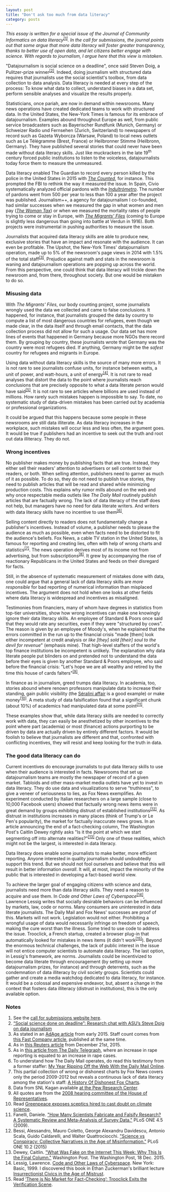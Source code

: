 ```yaml
---
layout: post
title: "Don't ask too much from data literacy"
category: posts
---
```


_This essay is written for a special issue of the Journal of Community Informatics on data literacy<sup><a href="#notes">[1]</a></sup>. In the call for submissions, the journal points out that some argue that more data literacy will foster greater transparency, thanks to better use of open data, and let citizens better engage with science. With regards to journalism, I argue here that this view is mistaken._

"Datajournalism is social science on a deadline", once said Steven Doig, a Pulitzer-prize winner<sup><a href="#notes">[2]</a></sup>. Indeed, doing journalism with structured data requires that journalists use the social scientist's toolbox, from data collection to data analysis. Data literacy is needed at every step of the process: To know what data to collect, understand biases in a data set, perform sensible analyses and visualize the results properly. 

Statisticians, once pariah, are now in demand within newsrooms. Many news operations have created dedicated teams to work with structured data. In the United States, the New-York Times is famous for its embrace of datajournalism. Examples abound throughout Europe as well, from public service broadcasters such as Bayerischer Rundfunk (Munich, Germany) or Schweizer Radio und Fernsehen (Zurich, Switzerland) to newspapers of record such as Gazeta Wyborcza (Warsaw, Poland) to local news outlets such as Le Télégramme (Brest, France) or Heilbronner Stimme (Heilbronn, Germany). They have published several stories that could never have been made without data literacy skills. Just like muckrackers in the late 19<sup>th</sup> century forced public institutions to listen to the voiceless, datajournalists today force them to measure the unmeasured. 

Data literacy enabled The Guardian to record every person killed by the police in the United States in 2015 with [_The Counted_](http://www.theguardian.com/us-news/ng-interactive/2015/jun/01/the-counted-police-killings-us-database), for instance. This prompted the FBI to rethink the way it measured the issue. In Spain, Civio systematically analyzed official pardons with the [_Indultrómetro_](http://www.elindultometro.es/). The number of pardons went from 500 per year to less than 100 a year after the project was published. Journalism++, a agency for datajournalism I co-founded, had similar successes when we measured the gap in what women and men pay ([_The Woman Tax_](https://jplusplus.github.io/woman-tax/en.html)) or when we measured the mortality rates of people trying to come or stay in Europe, with [_The Migrants' Files_](http://themigrantsfiles.com) (coming to Europe is slightly less dangerous than going into battle at Verdun in 1916). Both projects were instrumental in pushing authorities to measure the issue.

Journalists that acquired data literacy skills are able to produce new, exclusive stories that have an impact and resonate with the audience. It can even be profitable. The Upshot, the New-York Times' datajournalism operation, made up to 5% of the newsroom's page views in 2014 with 1.5% of the total staff<sup><a href="#notes">[3]</a></sup>. Prejudice against math and stats in the newsroom is waning and datajournalism operations are popping up across the world. From this perspective, one could think that data literacy will trickle down the newsroom and, from there, throughout society. But one would be mistaken to do so.

### Misusing data

With _The Migrants' Files_, our body counting project, some journalists wrongly used the data we collected and came to false conclusions. It happened, for instance, that journalists grouped the data by country to compute a list of most dangerous countries for refugees, even though we made clear, in the data itself and through email contacts, that the data collection process did not allow for such a usage. Our data set has more lines of events that happened in Germany because more NGOs there record them. By grouping by country, these journalists wrote that Germany was the country were most refugees died. If anything, Germany might be the _safest_ country for refugees and migrants in Europe.

Using data without data literacy skills is the source of many more errors. It is not rare to see journalists confuse units, for instance between watts, a unit of power, and watt-hours, a unit of energy<sup><a href="#notes">[4]</a></sup>. It is not rare to read analyses that distort the data to the point where journalists reach conclusions that are precisely opposite to what a data literate person would have said<sup><a href="#notes">[5]</a></sup>. It is not rare to see articles where billions are used instead of millions. How rarely such mistakes happen is impossible to say. To date, no systematic study of data-driven mistakes has been carried out by academia or professional organizations.

It could be argued that this happens because some people in these newsrooms are still data illiterate. As data literacy increases in the workplace, such mistakes will occur less and less often, the argument goes. It would be true if publishers had an incentive to seek out the truth and root out data illiteracy. They do not.

### Wrong incentives

No publisher makes money by publishing facts that are true. Instead, they either sell their readers' attention to advertisers or sell content to their readers, or both. When selling attention, publishers need to garner as much of it as possible. To do so, they do not need to publish true stories, they need to publish articles that will be read and shared while minimizing production costs. This explains why rumor mills abound on the web and why once respectable media outlets like _The Daily Mail_ routinely publish articles that are factually wrong. The lack of data literacy of the staff does not help, but managers have no need for data literate writers. And writers with data literacy skills have no incentive to use them<sup><a href="#notes">[6]</a></sup>. 

Selling content directly to readers does not fundamentally change a publisher's incentives. Instead of volume, a publisher needs to please the audience as much as possible, even when facts need to be distorted to fit the audience's beliefs. Fox News, a cable TV station in the United States, is famous for reporting and creating lies, often with help of wrong charts and statistics<sup><a href="#notes">[7]</a></sup>. The news operation derives most of its income not from advertising, but from subscriptions<sup><a href="#notes">[8]</a></sup>. It grew by accompanying the rise of reactionary Republicans in the United States and feeds on their disregard for facts.

Still, in the absence of systematic measurement of mistakes done with data, one could argue that a general lack of data literacy skills are _more responsible_ for bad reporting of numerical information than misplaced incentives. The argument does not hold when one looks at other fields where data literacy is widespread and incentives as misaligned.

Testimonies from financiers, many of whom have degrees in statistics from top-tier universities, show how wrong incentives can make one knowingly ignore their data literacy skills. An employee of Standard & Poors once said that they would rate any securities, even if they were "structured by cows". The reason is given by an employee of Moody's, when he explained that the errors committed in the run up to the financial crisis "made [them] look either incompetent at credit analysis or _like [they] sold [their] soul to the devil for revenue_" (emphasis mine). That high-level staffers of the world's top finance institutions be incompetent is unlikely. The explanation why data literate people put blinders on and pretended not to understand the data before their eyes is given by another Standard & Poors employee, who said before the financial crisis: "Let's hope we are all wealthy and retired by the time this house of cards falters"<sup><a href="#notes">[9]</a></sup>.

In finance as in journalism, greed trumps data literacy. In academia, too, stories abound where renown professors manipulate data to increase their standing, gain public visibility (the [Séralini affair](https://en.wikipedia.org/wiki/S%C3%A9ralini_affair) is a good example) or make money<sup><a href="#notes">[10]</a></sup>. A meta study of data falsification found that a significant chunk (about 10%) of academics had manipulated data at some point<sup><a href="#notes">[11]</a></sup>.

These examples show that, while data literacy skills are needed to correctly work with data, they can easily be anesthetized by other incentives to the point where part (academia) or most (finance) actions purporting to be driven by data are actually driven by entirely different factors. It would be foolish to believe that journalists are different and that, confronted with conflicting incentives, they will resist and keep looking for the truth in data.

### The good data literacy can do

Current incentives do encourage journalists to put data literacy skills to use when their audience is interested in facts. Newsrooms that set up datajournalism teams are mostly the newspaper of record of a given market. Tabloids and other mass-market media outlets have yet to invest in data literacy. They do use data and visualizations to serve "truthiness", to give a veneer of seriousness to lies, as Fox News exemplifies. An experiment conducted by Italian researchers on a large sample (close to 10,000 Facebook users) showed that factually wrong news items were in great demand by groups exhibiting distrust of established institutions<sup><a href="#notes">[12]</a></sup>. As distrust in institutions increases in many places (think of Trump's or Le Pen's popularity), the market for factually inaccurate news grows. In an article announcing the end of a fact-checking column, The Washington Post's Caitlin Dewey rightly asks "Is it the point at which we start segmenting off into alternate realities?"<sup><a href="#notes">[13]</a></sup> Only one of these realities, which might not be the largest, is interested in data literacy.

Data literacy does enable some journalists to make better, more efficient reporting. Anyone interested in quality journalism should undoubtedly support this trend. But we should not fool ourselves and believe that this will result in better information _overall_. It will, at most, impact the minority of the public that is interested in developing a fact-based world view.

To achieve the larger goal of engaging citizens with science and data, journalists need more than data literacy skills. They need a reason to acquire and use them. In _Code and Other Laws of Cyberspace_<sup><a href="#notes">[14]</a></sup>, Lawrence Lessig writes that socially desirable behaviors can be influenced by markets, law, code or norms. Many consumers are uninterested in data literate journalists. The Daily Mail and Fox News' successes are proof of this. Markets will not work. Legislation would not either. Prohibiting a wrongful usage of data would necessarily infringe on freedom of speech, making the cure worst than the illness. Some tried to use code to address the issue. Trooclick, a French startup, created a browser plug-in that automatically looked for mistakes in news items (it didn't work<sup><a href="#notes">[15]</a></sup>). Beyond the enormous technical challenges, the lack of public interest in the issue will not entice computer scientists to automate data literacy. The last option, in Lessig's framework, are norms. Journalists could be incentivized to become data literate through encouragement (by setting up more datajournalism prizes, for instance) and through deterrents, such as the condemnation of data illiteracy by civil society groups. Scientists could gather and create a media watchdog dedicated to data literacy, for instance. It would be a colossal and expensive endeavor, but, absent a change in the context that fosters data illiteracy (distrust in institutions), this is the only available option.

### Notes

1. See the [call for submissions website here](http://www.dataliteracy.eita.org.br/).
1. [“Social science done on deadline”: Research chat with ASU’s Steve Doig on data journalism](http://journalistsresource.org/tip-sheets/research/research-chat-steve-doig-data-journalism-social-science-deadline)
1. As stated in an [AdAge article](http://adage.com/article/media/upshot-a-potentially-lucrative-franchise-times/296616/) from early 2015. Staff count comes from [this Fast Company article](http://www.fastcodesign.com/3040817/the-upshot-where-the-new-york-times-is-redesigning-news), published at the same time.
1. As in [this Reuters article](http://af.reuters.com/article/commoditiesNews/idAFL8N14A2XD20151221) from December 21st, 2015.
1. As in [this article from The Daily Telegraph](http://www.telegraph.co.uk/news/worldnews/asia/india/12052095/Three-times-as-many-rapes-in-Delhi-since-2012-gang-rape.html), where an increase in rape reporting is equated to an increase in rape cases.
1. To understand how The Daily Mail operates, do read this testimony from a former staffer: [My Year Ripping Off the Web With the Daily Mail Online](http://tktk.gawker.com/my-year-ripping-off-the-web-with-the-daily-mail-online-1689453286).
1. This partial collection of wrong or dishonest charts by Fox News covers only the period 2009-2012 but reveals a continuous lack of data literacy among the station's staff: [A History Of Dishonest Fox Charts](http://mediamatters.org/research/2012/10/01/a-history-of-dishonest-fox-charts/190225).
1. Data from SNL Kagan available [at the Pew Research Center](http://www.journalism.org/media-indicators/revenue-streams-by-cable-news-channel/).
1. All quotes are from the [2008 hearing committee of the House of Representatives](https://www.gpo.gov/fdsys/pkg/CHRG-110hhrg51103/html/CHRG-110hhrg51103.htm).
1. Read [Greenpeace exposes sceptics hired to cast doubt on climate science](http://www.theguardian.com/environment/2015/dec/08/greenpeace-exposes-sceptics-cast-doubt-climate-science).
1. Fanelli, Daniele. ["How Many Scientists Fabricate and Falsify Research? A Systematic Review and Meta-Analysis of Survey Data."](http://journals.plos.org/plosone/article?id=10.1371/journal.pone.0005738) PLoS ONE 4.5 (2009).
1.  Bessi, Alessandro, Mauro Coletto, George Alexandru Davidescu, Antonio Scala, Guido Caldarelli, and Walter Quattrociocchi. ["Science vs Conspiracy: Collective Narratives in the Age of Misinformation."](http://journals.plos.org/plosone/article?id=10.1371/journal.pone.0118093) PLoS ONE 10.2 (2015)
1. Dewey, Caitlin. ["What Was Fake on the Internet This Week: Why This Is the Final Column."](https://www.washingtonpost.com/news/the-intersect/wp/2015/12/18/what-was-fake-on-the-internet-this-week-why-this-is-the-final-column/) Washington Post. The Washington Post, 18 Dec. 2015.
1.  Lessig, Lawrence. [Code and Other Laws of Cyberspace](http://codev2.cc/). New York: Basic, 1999. I discovered this book in Ethan Zuckerman's brilliant lecture [Insurrectionist Civics in the Age of Mistrust](http://www.ethanzuckerman.com/blog/2015/10/19/insurrectionist-civics-in-the-age-of-mistrust/).
1. Read [‘There is No Market for Fact-Checking’: Trooclick Exits the Verification Scene](https://medium.com/@tamarwilner/there-is-no-market-for-fact-checking-trooclick-exits-the-verification-scene-4488565bf06c#.eowjin3ch).